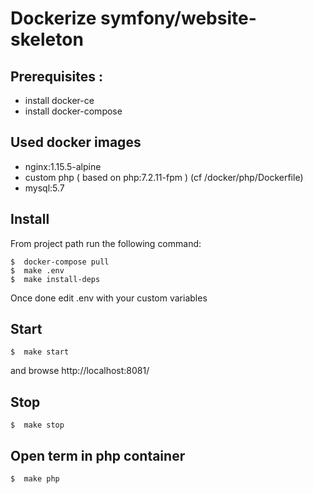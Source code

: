 # Dockerize symfony/website-skeleton

## Prerequisites :

- install docker-ce
- install docker-compose

## Used docker images

- nginx:1.15.5-alpine
- custom php ( based on php:7.2.11-fpm ) (cf /docker/php/Dockerfile)
- mysql:5.7

## Install

From project path run the following command:

```
$  docker-compose pull
$  make .env
$  make install-deps
```

Once done edit .env with your custom variables

## Start

```
$  make start
```

and browse http://localhost:8081/

## Stop

```
$  make stop
```

## Open term in php container

```
$  make php
```

